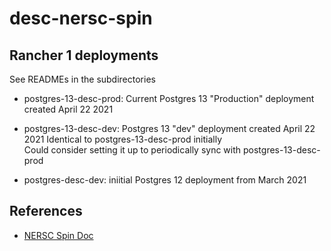 # desc-nersc-spin

## Rancher 1 deployments
See READMEs in the subdirectories

* postgres-13-desc-prod: Current Postgres 13 "Production" deployment created April 22 2021

* postgres-13-desc-dev:  Postgres 13 "dev" deployment created April 22 2021
Identical to postgres-13-desc-prod initially  
Could consider setting it up to periodically sync with postgres-13-desc-prod

* postgres-desc-dev:  iniitial Postgres 12 deployment from March 2021


## References
* [NERSC Spin Doc](https://docs.nersc.gov/services/spin/rancher1/getting_started/)
